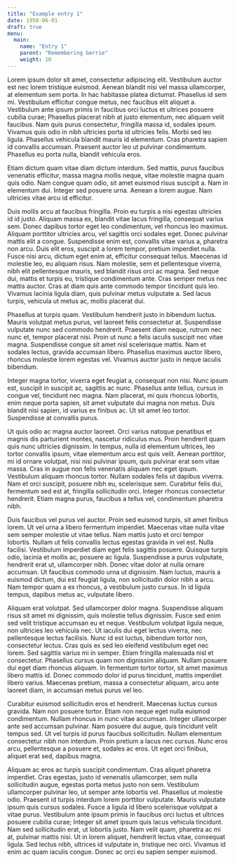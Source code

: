 ```yaml
---
title: "Example entry 1"
date: 1950-06-01
draft: true
menu:
  main:
    name: "Entry 1"
    parent: "Remembering Gerrie"
    weight: 10
---
```


Lorem ipsum dolor sit amet, consectetur adipiscing elit. Vestibulum auctor est
nec lorem tristique euismod. Aenean blandit nisi vel massa ullamcorper, at
elementum sem porta. In hac habitasse platea dictumst. Phasellus id sem mi.
Vestibulum efficitur congue metus, nec faucibus elit aliquet a. Vestibulum ante
ipsum primis in faucibus orci luctus et ultrices posuere cubilia curae;
Phasellus placerat nibh at justo elementum, nec aliquam velit faucibus. Nam quis
purus consectetur, fringilla massa id, sodales ipsum. Vivamus quis odio in nibh
ultricies porta id ultricies felis. Morbi sed leo ligula. Phasellus vehicula
blandit mauris id elementum. Cras pharetra sapien id convallis accumsan.
Praesent auctor leo ut pulvinar condimentum. Phasellus eu porta nulla, blandit
vehicula eros.

Etiam dictum quam vitae diam dictum interdum. Sed mattis, purus faucibus
venenatis efficitur, massa magna mollis neque, vitae molestie magna quam quis
odio. Nam congue quam odio, sit amet euismod risus suscipit a. Nam in elementum
dui. Integer sed posuere urna. Aenean a lorem augue. Nam ultricies vitae arcu id
efficitur.

Duis mollis arcu at faucibus fringilla. Proin eu turpis a nisi egestas ultricies
id id justo. Aliquam massa ex, blandit vitae lacus fringilla, consequat varius
sem. Donec dapibus tortor eget leo condimentum, vel rhoncus leo maximus. Aliquam
porttitor ultricies arcu, vel sagittis orci sodales eget. Donec pulvinar mattis
elit a congue. Suspendisse enim est, convallis vitae varius a, pharetra non
arcu. Duis elit eros, suscipit a lorem tempor, pretium imperdiet nulla. Fusce
nisi arcu, dictum eget enim at, efficitur consequat tellus. Maecenas id molestie
leo, eu aliquam risus. Nam molestie, sem et pellentesque viverra, nibh elit
pellentesque mauris, sed blandit risus orci ac magna. Sed neque dui, mattis et
turpis eu, tristique condimentum ante. Cras semper metus nec mattis auctor. Cras
at diam quis ante commodo tempor tincidunt quis leo. Vivamus lacinia ligula
diam, quis pulvinar metus vulputate a. Sed lacus turpis, vehicula ut metus ac,
mollis placerat dui.

Phasellus at turpis quam. Vestibulum hendrerit justo in bibendum luctus. Mauris
volutpat metus purus, vel laoreet felis consectetur at. Suspendisse vulputate
nunc sed commodo hendrerit. Praesent diam neque, rutrum nec nunc et, tempor
placerat nisi. Proin ut nunc a felis iaculis suscipit nec vitae magna.
Suspendisse congue sit amet nisl scelerisque mattis. Nam et sodales lectus,
gravida accumsan libero. Phasellus maximus auctor libero, rhoncus molestie lorem
egestas vel. Vivamus auctor justo in neque iaculis bibendum.

Integer magna tortor, viverra eget feugiat a, consequat non nisi. Nunc ipsum
est, suscipit in suscipit ac, sagittis ac nunc. Phasellus ante tellus, cursus in
congue vel, tincidunt nec magna. Nam placerat, mi quis rhoncus lobortis, enim
neque porta sapien, sit amet vulputate dui magna non metus. Duis blandit nisi
sapien, id varius ex finibus ac. Ut sit amet leo tortor. Suspendisse at
convallis purus.

Ut quis odio ac magna auctor laoreet. Orci varius natoque penatibus et magnis
dis parturient montes, nascetur ridiculus mus. Proin hendrerit quam quis nunc
ultricies dignissim. In tempus, nulla id elementum ultrices, leo tortor
convallis ipsum, vitae elementum arcu est quis velit. Aenean porttitor, mi id
ornare volutpat, nisi nisi pulvinar ipsum, quis pulvinar erat sem vitae massa.
Cras in augue non felis venenatis aliquam nec eget ipsum. Vestibulum aliquam
rhoncus tortor. Nullam sodales felis ut dapibus viverra. Nam et orci suscipit,
posuere nibh eu, scelerisque sem. Curabitur felis dui, fermentum sed est at,
fringilla sollicitudin orci. Integer rhoncus consectetur hendrerit. Etiam magna
purus, faucibus a tellus vel, condimentum pharetra nibh.

Duis faucibus vel purus vel auctor. Proin sed euismod turpis, sit amet finibus
lorem. Ut vel urna a libero fermentum imperdiet. Maecenas vitae nulla vitae sem
semper molestie ut vitae tellus. Nam mattis justo et orci tempor lobortis.
Nullam ut felis convallis lectus egestas gravida in vel est. Nulla facilisi.
Vestibulum imperdiet diam eget felis sagittis posuere. Quisque turpis odio,
lacinia et mollis ac, posuere ac ligula. Suspendisse a purus vulputate,
hendrerit erat ut, ullamcorper nibh. Donec vitae dolor at nulla ornare accumsan.
Ut faucibus commodo urna ut dignissim. Nam luctus, mauris a euismod dictum, dui
est feugiat ligula, non sollicitudin dolor nibh a arcu. Nam tempor quam a ex
rhoncus, a vestibulum justo cursus. In id ligula tempus, dapibus metus ac,
vulputate libero.

Aliquam erat volutpat. Sed ullamcorper dolor magna. Suspendisse aliquam risus
sit amet mi dignissim, quis molestie tellus dignissim. Fusce sed enim sed velit
tristique accumsan eu et neque. Vestibulum volutpat ligula neque, non ultricies
leo vehicula nec. Ut iaculis dui eget lectus viverra, nec pellentesque lectus
facilisis. Nunc id est luctus, bibendum tortor non, consectetur lectus. Cras
quis ex sed leo eleifend vestibulum eget nec lorem. Sed sagittis varius mi in
semper. Etiam fringilla malesuada nisl et consectetur. Phasellus cursus quam non
dignissim aliquam. Nullam posuere dui eget diam rhoncus aliquam. In fermentum
tortor tortor, sit amet maximus libero mattis id. Donec commodo dolor id purus
tincidunt, mattis imperdiet libero varius. Maecenas pretium, massa a consectetur
aliquam, arcu ante laoreet diam, in accumsan metus purus vel leo.

Curabitur euismod sollicitudin eros et hendrerit. Maecenas luctus cursus
gravida. Nam non posuere tortor. Etiam non neque eget nulla euismod condimentum.
Nullam rhoncus in nunc vitae accumsan. Integer ullamcorper ante sed accumsan
pulvinar. Nam posuere dui augue, quis tincidunt velit tempus sed. Ut vel turpis
id purus faucibus sollicitudin. Nullam elementum consectetur nibh non interdum.
Proin pretium a lacus nec cursus. Nunc eros arcu, pellentesque a posuere et,
sodales ac eros. Ut eget orci finibus, aliquet erat sed, dapibus magna.

Aliquam ac eros ac turpis suscipit condimentum. Cras aliquet pharetra imperdiet.
Cras egestas, justo id venenatis ullamcorper, sem nulla sollicitudin augue,
egestas porta metus justo non sem. Vestibulum ullamcorper pulvinar leo, ut
semper ante lobortis vel. Phasellus ut molestie odio. Praesent id turpis
interdum lorem porttitor vulputate. Mauris vulputate ipsum quis cursus sodales.
Fusce a ligula id libero scelerisque volutpat a vitae purus. Vestibulum ante
ipsum primis in faucibus orci luctus et ultrices posuere cubilia curae; Integer
sit amet ipsum quis lacus vehicula tincidunt. Nam sed sollicitudin erat, ut
lobortis justo. Nam velit quam, pharetra ac mi at, pulvinar mattis nisi. Ut in
lorem aliquet, hendrerit lectus vitae, consequat ligula. Sed lectus nibh,
ultrices id vulputate in, tristique nec orci. Vivamus id enim ac quam iaculis
congue. Donec ac orci eu sapien semper euismod. 
